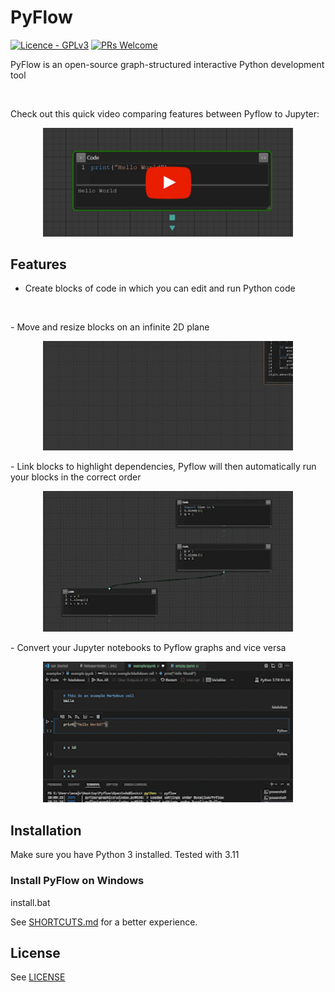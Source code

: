 # PyFlow

[![Licence - GPLv3](https://img.shields.io/github/license/MathisFederico/Crafting?style=plastic)](https://www.gnu.org/licenses/)
[![PRs Welcome](https://img.shields.io/badge/PRs-welcome-brightgreen.svg)](CONTRIBUTING.md)

PyFlow is an open-source graph-structured interactive Python development tool

<p align="center">
  <img src="media/mnist_example.gif" alt="" width="800"/>
</p>

Check out this quick video comparing features between Pyflow to Jupyter:

<p align="center">
  <a href="https://youtu.be/Ml7H2CMdX-4">
          <img alt="Pyflow: a 2D Alternative to Jupyter" src="media/thumbnail.jpg"
          width=400>
  </a>
</p>



## Features
-   Create blocks of code in which you can edit and run Python code
<p align="center">
  <img src="media/block_example.gif" alt="" width="400"/>
</p>
-   Move and resize blocks on an infinite 2D plane
<p align="center">
  <img src="media/resize_example.gif" alt="" width="400"/>
</p>
-   Link blocks to highlight dependencies, Pyflow will then automatically run your blocks in the correct order
<p align="center">
  <img src="media/flow_example.gif" alt="" width="400"/>
</p>
-   Convert your Jupyter notebooks to Pyflow graphs and vice versa
<p align="center">
  <img src="media/notebook_example.gif" alt="" width="400"/>
</p>

## Installation
Make sure you have Python 3 installed. Tested with 3.11

### Install PyFlow on Windows
 
<p> install.bat
</p>

See [SHORTCUTS.md](SHORTCUTS.md) for a better experience.

## License
See [LICENSE](LICENSE)
